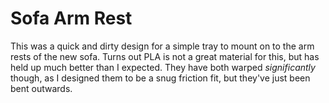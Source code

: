 # Sofa Arm Rest

This was a quick and dirty design for a simple tray to mount on to the arm rests of the new sofa. Turns out PLA is not a great material for this, but has held up much better than I expected. They have both warped _significantly_ though, as I designed them to be a snug friction fit, but they've just been bent outwards.

